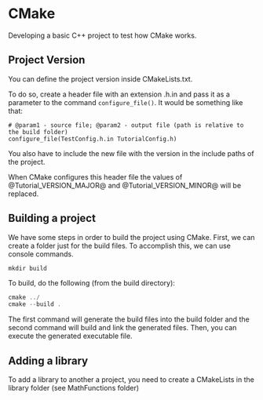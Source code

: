 # CMake
Developing a basic C++ project to test how CMake works.

## Project Version
You can define the project version inside CMakeLists.txt.

To do so, create a header file with an extension .h.in and pass it as a parameter to the command `configure_file()`. It would be something like that: 
```
# @param1 - source file; @param2 - output file (path is relative to the build folder)
configure_file(TestConfig.h.in TutorialConfig.h)
```

You also have to include the new file with the version in the include paths of the project.

When CMake configures this header file the values of @Tutorial_VERSION_MAJOR@ and @Tutorial_VERSION_MINOR@ will be replaced.

## Building a project
We have some steps in order to build the project using CMake. First, we can create a folder just for the build files. To accomplish this, we can use console commands.
```
mkdir build
```

To build, do the following (from the build directory):
```cpp
cmake ../
cmake --build .
```
The first command will generate the build files into the build folder and the second command will build and link the generated files. Then, you can execute the generated executable file.

## Adding a library
To add a library to another a project, you need to create a CMakeLists in the library folder (see MathFunctions folder)